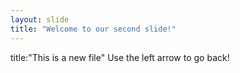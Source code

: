 ```yaml
---
layout: slide
title: "Welcome to our second slide!"
---
```

title:"This is a new file"
Use the left arrow to go back!
